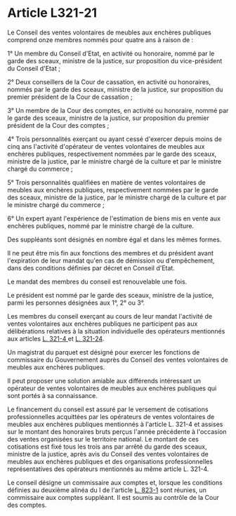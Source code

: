 # Article L321-21

<p>Le Conseil des ventes volontaires de meubles aux enchères publiques comprend onze membres nommés pour quatre ans à raison de : </p><p>1° Un membre du Conseil d'Etat, en activité ou honoraire, nommé par le garde des sceaux, ministre de la justice, sur proposition du vice-président du Conseil d'Etat ; </p><p>2° Deux conseillers de la Cour de cassation, en activité ou honoraires, nommés par le garde des sceaux, ministre de la justice, sur proposition du premier président de la Cour de cassation ; </p><p>3° Un membre de la Cour des comptes, en activité ou honoraire, nommé par le garde des sceaux, ministre de la justice, sur proposition du premier président de la Cour des comptes ; </p><p>4° Trois personnalités exerçant ou ayant cessé d'exercer depuis moins de cinq ans l'activité d'opérateur de ventes volontaires de meubles aux enchères publiques, respectivement nommées par le garde des sceaux, ministre de la justice, par le ministre chargé de la culture et par le ministre chargé du commerce ; </p><p>5° Trois personnalités qualifiées en matière de ventes volontaires de meubles aux enchères publiques, respectivement nommées par le garde des sceaux, ministre de la justice, par le ministre chargé de la culture et par le ministre chargé du commerce ; </p><p>6° Un expert ayant l'expérience de l'estimation de biens mis en vente aux enchères publiques, nommé par le ministre chargé de la culture. </p><p>Des suppléants sont désignés en nombre égal et dans les mêmes formes. </p><p>Il ne peut être mis fin aux fonctions des membres et du président avant l'expiration de leur mandat qu'en cas de démission ou d'empêchement, dans des conditions définies par décret en Conseil d'Etat. </p><p>Le mandat des membres du conseil est renouvelable une fois. </p><p>Le président est nommé par le garde des sceaux, ministre de la justice, parmi les personnes désignées aux 1°, 2° ou 3°. </p><p>Les membres du conseil exerçant au cours de leur mandat l'activité de ventes volontaires aux enchères publiques ne participent pas aux délibérations relatives à la situation individuelle des opérateurs mentionnés aux articles <a href='/code-de-commerce/partie-legislative/livre-iii-de-certaines-formes-de-ventes-et-des-clauses-dexclusivite/titre-ii-des-ventes-aux-encheres-publiques/chapitre-ier-des-ventes-volontaires-de-meubles-aux-encheres-publiques/section-1-dispositions-generales/sous-section-1-les-societes-de-ventes-volontaires-de-meubles-aux-encheres-publiques/l321-4.md'>L. 321-4 </a>et <a href='/code-de-commerce/partie-legislative/livre-iii-de-certaines-formes-de-ventes-et-des-clauses-dexclusivite/titre-ii-des-ventes-aux-encheres-publiques/chapitre-ier-des-ventes-volontaires-de-meubles-aux-encheres-publiques/section-2-libre-prestation-de-services-de-lactivite-de-ventes-volontaires-de-meubles-aux-encheres-publiques-par-les-ressortissants-des-etats-membres-de-la-communaute-europeenne-et-des-etats-parties-a-laccord-sur-lespace-economique-europeen/l321-24.md'>L. 321-24</a>. </p><p>Un magistrat du parquet est désigné pour exercer les fonctions de commissaire du Gouvernement auprès du Conseil des ventes volontaires de meubles aux enchères publiques. </p><p>Il peut proposer une solution amiable aux différends intéressant un opérateur de ventes volontaires de meubles aux enchères publiques qui sont portés à sa connaissance. </p><p>Le financement du conseil est assuré par le versement de cotisations professionnelles acquittées par les opérateurs de ventes volontaires de meubles aux enchères publiques mentionnés à l'article L. 321-4 et assises sur le montant des honoraires bruts perçus l'année précédente à l'occasion des ventes organisées sur le territoire national. Le montant de ces cotisations est fixé tous les trois ans par arrêté du garde des sceaux, ministre de la justice, après avis du Conseil des ventes volontaires de meubles aux enchères publiques et des organisations professionnelles représentatives des opérateurs mentionnés au même article L. 321-4. </p><p>Le conseil désigne un commissaire aux comptes et, lorsque les conditions définies au deuxième alinéa du I de l'article <a href='/code-de-commerce/partie-legislative/livre-viii-de-quelques-professions-reglementees/titre-ii-des-commissaires-aux-comptes/chapitre-iii-de-lexercice-du-controle-legal/section-1-de-la-nomination-de-la-recusation-et-de-la-revocation-des-commissaires-aux-comptes/l823-1.md'>L. 823-1</a> sont réunies, un commissaire aux comptes suppléant. Il est soumis au contrôle de la Cour des comptes.</p>